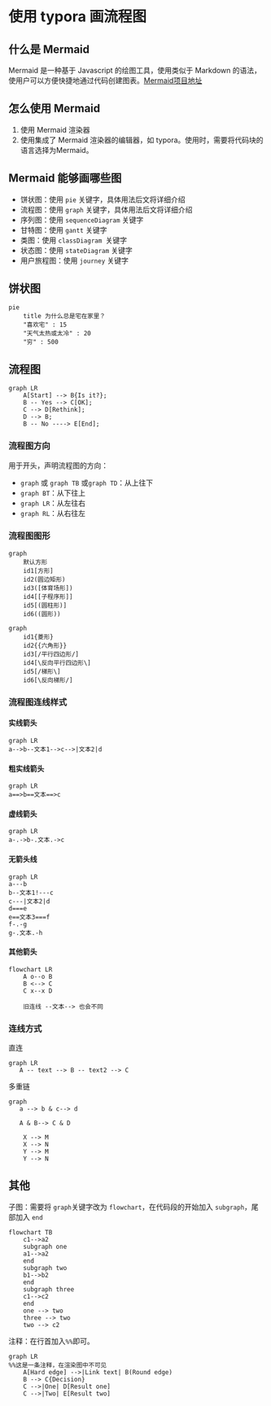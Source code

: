 # 使用 typora 画流程图

## 什么是 Mermaid

Mermaid 是一种基于 Javascript 的绘图工具，使用类似于 Markdown 的语法，使用户可以方便快捷地通过代码创建图表。[Mermaid项目地址](https://github.com/mermaid-js/mermaid)

## 怎么使用 Mermaid

1. 使用 Mermaid 渲染器
2. 使用集成了 Mermaid 渲染器的编辑器，如 typora。使用时，需要将代码块的语言选择为Mermaid。

## Mermaid 能够画哪些图

- 饼状图：使用 `pie` 关键字，具体用法后文将详细介绍
- 流程图：使用 `graph` 关键字，具体用法后文将详细介绍
- 序列图：使用 `sequenceDiagram` 关键字
- 甘特图：使用 `gantt` 关键字
- 类图：使用 `classDiagram `关键字
- 状态图：使用 `stateDiagram` 关键字
- 用户旅程图：使用 `journey` 关键字

## 饼状图

```mermaid
pie
    title 为什么总是宅在家里？
    "喜欢宅" : 15
    "天气太热或太冷" : 20
    "穷" : 500
```

## 流程图

```mermaid
graph LR
    A[Start] --> B{Is it?};
    B -- Yes --> C[OK];
    C --> D[Rethink];
    D --> B;
    B -- No ----> E[End];
```

### 流程图方向

用于开头，声明流程图的方向：

- `graph` 或 `graph TB` 或`graph TD`：从上往下
- `graph BT`：从下往上
- `graph LR`：从左往右
- `graph RL`：从右往左

### 流程图图形

```mermaid
graph
    默认方形
    id1[方形]
    id2(圆边矩形)
    id3([体育场形])
    id4[[子程序形]]
    id5[(圆柱形)]
    id6((圆形))

```

```mermaid
graph
	id1{菱形}
	id2{{六角形}}
	id3[/平行四边形/]
	id4[\反向平行四边形\]
	id5[/梯形\]
	id6[\反向梯形/]
```

### 流程图连线样式

#### 实线箭头

```mermaid
graph LR
a-->b--文本1-->c-->|文本2|d
```

#### 粗实线箭头

```mermaid
graph LR
a==>b==文本==>c
```

#### 虚线箭头

```mermaid
graph LR
a-.->b-.文本.->c
```

#### 无箭头线

```mermaid
graph LR
a---b
b--文本1!---c
c---|文本2|d
d===e
e==文本3===f
f-.-g
g-.文本.-h
```

#### 其他箭头

```mermaid
flowchart LR
    A o--o B
    B <--> C
    C x--x D
    
    旧连线 --文本--> 也会不同
```

### 连线方式

直连

```mermaid
graph LR
   A -- text --> B -- text2 --> C
```

多重链

```mermaid
graph 
   a --> b & c--> d
   
   A & B--> C & D
   
    X --> M
    X --> N
    Y --> M
    Y --> N
```

## 其他

子图：需要将 `graph`关键字改为 `flowchart`，在代码段的开始加入 `subgraph`，尾部加入 `end`

```mermaid
flowchart TB
    c1-->a2
    subgraph one
    a1-->a2
    end
    subgraph two
    b1-->b2
    end
    subgraph three
    c1-->c2
    end
    one --> two
    three --> two
    two --> c2
```

注释：在行首加入`%%`即可。

```mermaid
graph LR
%%这是一条注释，在渲染图中不可见
    A[Hard edge] -->|Link text| B(Round edge)
    B --> C{Decision}
    C -->|One| D[Result one]
    C -->|Two| E[Result two]
```

